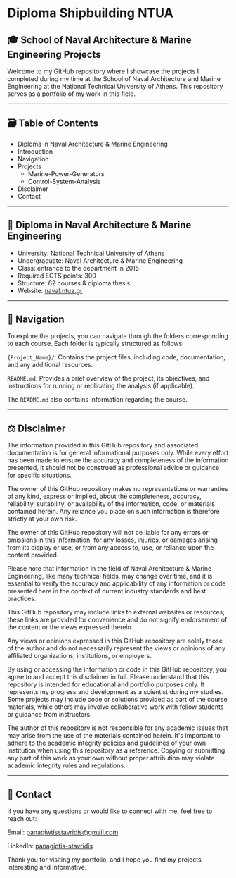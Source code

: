 # Diploma Shipbuilding NTUA

## 🎓 School of Naval Architecture & Marine Engineering Projects

Welcome to my GitHub repository where I showcase the projects I completed during my time at the School of Naval Architecture and Marine Engineering at the National Technical University of Athens. This repository serves as a portfolio of my work in this field.

--- 

## 🗃️ Table of Contents

- Diploma in Naval Architecture & Marine Engineering
- Introduction
- Navigation
- Projects
  * Marine-Power-Generators
  * Control-System-Analysis
- Disclaimer
- Contact

--- 

## 🚢 Diploma in Naval Architecture & Marine Engineering

- University: National Technical University of Athens
- Undergraduate: Naval Architecture & Marine Engineering
- Class: entrance to the department in 2015
- Required ECTS points: 300
- Structure: 62 courses & diploma thesis
- Website: [naval.ntua.gr](http://www.naval.ntua.gr/)

--- 

## 🧭 Navigation

To explore the projects, you can navigate through the folders corresponding to each course. Each folder is typically structured as follows:

```{Project_Name}/```: Contains the project files, including code, documentation, and any additional resources.

```README.md```: Provides a brief overview of the project, its objectives, and instructions for running or replicating the analysis (if applicable).

The ```README.md``` also contains information regarding the course.

--- 
 
## ⚖️ Disclaimer

The information provided in this GitHub repository and associated documentation is for general informational purposes only. While every effort has been made to ensure the accuracy and completeness of the information presented, it should not be construed as professional advice or guidance for specific situations.

The owner of this GitHub repository makes no representations or warranties of any kind, express or implied, about the completeness, accuracy, reliability, suitability, or availability of the information, code, or materials contained herein. Any reliance you place on such information is therefore strictly at your own risk.

The owner of this GitHub repository will not be liable for any errors or omissions in this information, for any losses, injuries, or damages arising from its display or use, or from any access to, use, or reliance upon the content provided.

Please note that information in the field of Naval Architecture & Marine Engineering, like many technical fields, may change over time, and it is essential to verify the accuracy and applicability of any information or code presented here in the context of current industry standards and best practices.

This GitHub repository may include links to external websites or resources; these links are provided for convenience and do not signify endorsement of the content or the views expressed therein.

Any views or opinions expressed in this GitHub repository are solely those of the author and do not necessarily represent the views or opinions of any affiliated organizations, institutions, or employers.

By using or accessing the information or code in this GitHub repository, you agree to and accept this disclaimer in full.
Please understand that this repository is intended for educational and portfolio purposes only. It represents my progress and development as a scientist during my studies. Some projects may include code or solutions provided as part of the course materials, while others may involve collaborative work with fellow students or guidance from instructors.

The author of this repository is not responsible for any academic issues that may arise from the use of the materials contained herein. It's important to adhere to the academic integrity policies and guidelines of your own institution when using this repository as a reference. Copying or submitting any part of this work as your own without proper attribution may violate academic integrity rules and regulations.

--- 

## 💬 Contact

If you have any questions or would like to connect with me, feel free to reach out:

Email: panagiwtisstavridis@gmail.com

LinkedIn: [panagiotis-stavridis](https://www.linkedin.com/in/panagiotis-stavridis/)

Thank you for visiting my portfolio, and I hope you find my projects interesting and informative.  
